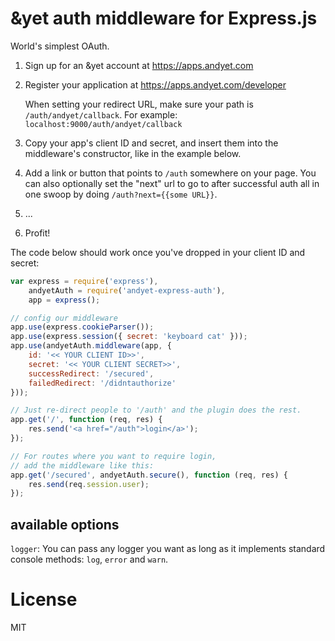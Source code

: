 # &yet auth middleware for Express.js

World's simplest OAuth. 

1. Sign up for an &yet account at https://apps.andyet.com
2. Register your application at https://apps.andyet.com/developer

   When setting your redirect URL, make sure your path is `/auth/andyet/callback`.
   For example: `localhost:9000/auth/andyet/callback`

3. Copy your app's client ID and secret, and insert them into the middleware's
   constructor, like in the example below.
4. Add a link or button that points to `/auth` somewhere on your page. You can also optionally set the "next" url to go to after successful auth all in one swoop by doing `/auth?next={{some URL}}`.
5. ...
6. Profit!
   
The code below should work once you've dropped in your client ID and secret:

```js
var express = require('express'),
    andyetAuth = require('andyet-express-auth'),
    app = express();

// config our middleware
app.use(express.cookieParser());
app.use(express.session({ secret: 'keyboard cat' }));
app.use(andyetAuth.middleware(app, {
    id: '<< YOUR CLIENT ID>>',
    secret: '<< YOUR CLIENT SECRET>>',
    successRedirect: '/secured',
    failedRedirect: '/didntauthorize'
}));

// Just re-direct people to '/auth' and the plugin does the rest.
app.get('/', function (req, res) {
    res.send('<a href="/auth">login</a>');
});

// For routes where you want to require login,
// add the middleware like this:
app.get('/secured', andyetAuth.secure(), function (req, res) {
    res.send(req.session.user);
});

```

## available options

`logger`: You can pass any logger you want as long as it implements standard console methods: `log`, `error` and `warn`.

# License
MIT
